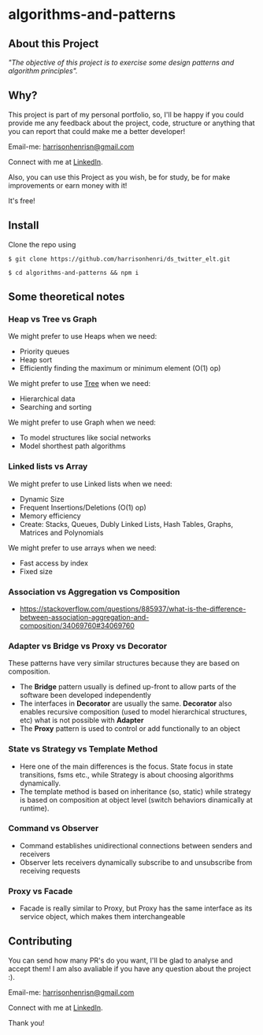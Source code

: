# algorithms-and-patterns

## About this Project

_"The objective of this project is to exercise some design patterns and algorithm principles"._

## Why?

This project is part of my personal portfolio, so, I'll be happy if you could provide me any feedback about the project, code, structure or anything that you can report that could make me a better developer!

Email-me: harrisonhenrisn@gmail.com

Connect with me at [LinkedIn](https://linkedin.com/in/harrison-henri-dos-santos-nascimento).

Also, you can use this Project as you wish, be for study, be for make improvements or earn money with it!

It's free!

## Install

Clone the repo using

```
$ git clone https://github.com/harrisonhenri/ds_twitter_elt.git
```

```
$ cd algorithms-and-patterns && npm i
```

## Some theoretical notes

### Heap vs Tree vs Graph

We might prefer to use Heaps when we need:

- Priority queues
- Heap sort
- Efficiently finding the maximum or minimum element (O(1) op)

We might prefer to use [Tree](https://chatgpt.com/share/678a91d8-c6b0-8006-a076-e89325adccd3) when we need:

- Hierarchical data
- Searching and sorting

We might prefer to use Graph when we need:

- To model structures like social networks
- Model shorthest path algorithms

### Linked lists vs Array

We might prefer to use Linked lists when we need:

- Dynamic Size
- Frequent Insertions/Deletions (O(1) op)
- Memory efficiency
- Create: Stacks, Queues, Dubly Linked Lists, Hash Tables, Graphs, Matrices and Polynomials

We might prefer to use arrays when we need:

- Fast access by index
- Fixed size

### Association vs Aggregation vs Composition

- https://stackoverflow.com/questions/885937/what-is-the-difference-between-association-aggregation-and-composition/34069760#34069760

### Adapter vs Bridge vs Proxy vs Decorator

These patterns have very similar structures because they are based on composition.

- The **Bridge** pattern usually is defined up-front to allow parts of the software been developed independently
- The interfaces in **Decorator** are usually the same. **Decorator** also enables recursive composition (used to model hierarchical structures, etc) what is not possible with **Adapter**
- The **Proxy** pattern is used to control or add functionally to an object

### State vs Strategy vs Template Method

- Here one of the main differences is the focus. State focus in state transitions, fsms etc., while Strategy is about choosing algorithms dynamically.
- The template method is based on inheritance (so, static) while strategy is based on composition at object level (switch behaviors dinamically at runtime).

### Command vs Observer

- Command establishes unidirectional connections between senders and receivers
- Observer lets receivers dynamically subscribe to and unsubscribe from receiving requests

### Proxy vs Facade

- Facade is really similar to Proxy, but Proxy has the same interface as its service object, which makes them interchangeable

## Contributing

You can send how many PR's do you want, I'll be glad to analyse and accept them! I am also avaliable if you have any question about the project :).

Email-me: harrisonhenrisn@gmail.com

Connect with me at [LinkedIn](https://linkedin.com/in/harrison-henri-dos-santos-nascimento-a6ba33112).

Thank you!
